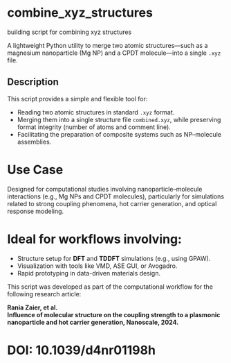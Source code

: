 # combine_xyz_structures
building script for combining xyz structures

A lightweight Python utility to merge two atomic structures—such as a magnesium nanoparticle (Mg NP) and a CPDT molecule—into a single `.xyz` file.

## Description

This script provides a simple and flexible tool for:

- Reading two atomic structures in standard `.xyz` format.
- Merging them into a single structure file `combined.xyz`, while preserving format integrity (number of atoms and comment line).
- Facilitating the preparation of composite systems such as NP–molecule assemblies.

# Use Case

Designed for computational studies involving nanoparticle–molecule interactions (e.g., Mg NPs and CPDT molecules), particularly for simulations related to strong coupling phenomena, hot carrier generation, and optical response modeling.

# Ideal for workflows involving:

- Structure setup for **DFT** and **TDDFT** simulations (e.g., using GPAW).
- Visualization with tools like VMD, ASE GUI, or Avogadro.
- Rapid prototyping in data-driven materials design.

This script was developed as part of the computational workflow for the following research article:

**Rania Zaier, et al.**  
**Influence of molecular structure on the coupling strength to a plasmonic nanoparticle and hot carrier generation, Nanoscale, 2024.**  
# DOI: 10.1039/d4nr01198h
